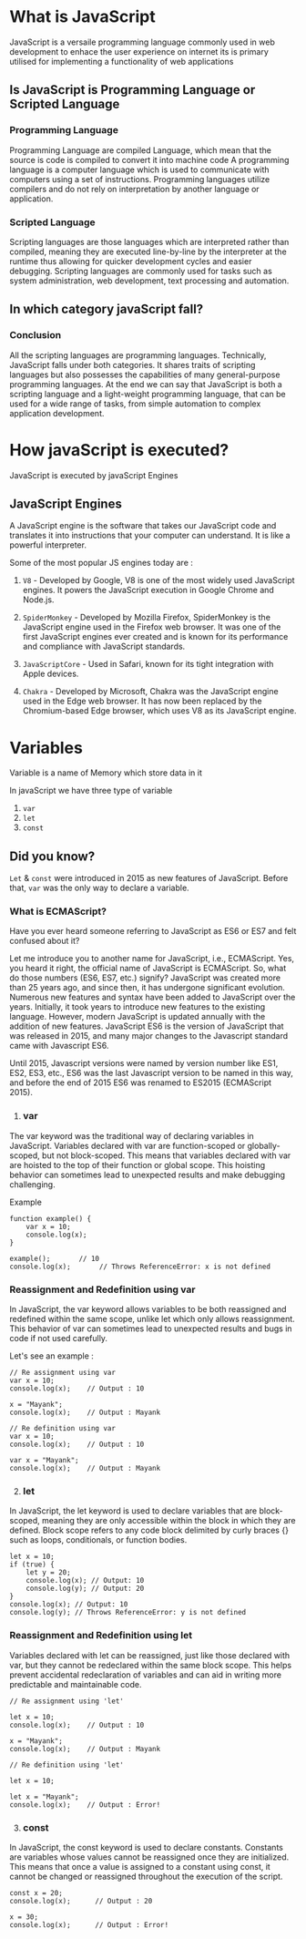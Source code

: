 # What is JavaScript

JavaScript is a versaile programming language commonly used in web development to enhace the user experience on internet
its is primary utilised for implementing a functionality of web applications

## Is JavaScript is Programming Language or Scripted Language

### Programming Language

Programming Language are compiled Language, which mean that the source is code is compiled to convert it into machine code 
A programming language is a computer language which is used to communicate with computers using a set of instructions. Programming languages utilize compilers and do not rely on interpretation by another language or application.

### Scripted Language

Scripting languages are those languages which are interpreted rather than compiled, meaning they are executed line-by-line by the interpreter at the runtime thus allowing for quicker development cycles and easier debugging.
Scripting languages are commonly used for tasks such as system administration, web development, text processing and automation.

## In  which category javaScript fall?

### Conclusion

All the scripting languages are programming languages. Technically, JavaScript falls under both categories. It shares traits of scripting languages but also possesses the capabilities of many general-purpose programming languages. At the end we can say that JavaScript is both a scripting language and a light-weight programming language, that can be used for a wide range of tasks, from simple automation to complex application development.

# How javaScript is executed?

JavaScript is executed by javaScript Engines

## JavaScript Engines

A JavaScript engine is the software that takes our JavaScript code and translates it into instructions that your computer can understand. It is like a powerful interpreter.

Some of the most popular JS engines today are :

1. ```V8``` - Developed by Google, V8 is one of the most widely used JavaScript engines. It powers the JavaScript execution in Google Chrome and Node.js.

2. ```SpiderMonkey``` - Developed by Mozilla Firefox, SpiderMonkey is the JavaScript engine used in the Firefox web browser. It was one of the first JavaScript engines ever created and is known for its performance and compliance with JavaScript standards.

3. ```JavaScriptCore``` - Used in Safari, known for its tight integration with Apple devices.

4.  ```Chakra``` - Developed by Microsoft, Chakra was the JavaScript engine used in the Edge web browser. It has now been replaced by the Chromium-based Edge browser, which uses V8 as its JavaScript engine.

# Variables

Variable is a name of Memory which store data in it

In javaScript we have three type of variable

1. ```var```
2. ```let```
3. ```const```

## Did you know? 
```Let``` & ```const``` were introduced in 2015 as new features of JavaScript. Before that, ```var``` was the only way to declare a variable.

### What is ECMAScript?
Have you ever heard someone referring to JavaScript as ES6 or ES7 and felt confused about it?

Let me introduce you to another name for JavaScript, i.e., ECMAScript. Yes, you heard it right, the official name of JavaScript is ECMAScript. So, what do those numbers (ES6, ES7, etc.) signify? JavaScript was created more than 25 years ago, and since then, it has undergone significant evolution. Numerous new features and syntax have been added to JavaScript over the years. Initially, it took years to introduce new features to the existing language. However, modern JavaScript is updated annually with the addition of new features. JavaScript ES6 is the version of JavaScript that was released in 2015, and many major changes to the Javascript standard came with Javascript ES6.

Until 2015, Javascript versions were named by version number like ES1, ES2, ES3, etc., ES6 was the last Javascript version to be named in this way, and before the end of 2015 ES6 was renamed to ES2015 (ECMAScript 2015).

1. ### var
The var keyword was the traditional way of declaring variables in JavaScript. Variables declared with var are function-scoped or globally-scoped, but not block-scoped. This means that variables declared with var are hoisted to the top of their function or global scope. This hoisting behavior can sometimes lead to unexpected results and make debugging challenging.

Example


```
function example() {
    var x = 10;
    console.log(x);
}

example();       // 10
console.log(x);       // Throws ReferenceError: x is not defined
```

### Reassignment and Redefinition using var

In JavaScript, the var keyword allows variables to be both reassigned and redefined within the same scope, unlike let which only allows reassignment. This behavior of var can sometimes lead to unexpected results and bugs in code if not used carefully.

Let's see an example :


```
// Re assignment using var
var x = 10;
console.log(x);    // Output : 10

x = "Mayank";
console.log(x);    // Output : Mayank
```


```
// Re definition using var
var x = 10;
console.log(x);    // Output : 10

var x = "Mayank";
console.log(x);    // Output : Mayank
```

2. ### let
In JavaScript, the let keyword is used to declare variables that are block-scoped, meaning they are only accessible within the block in which they are defined. Block scope refers to any code block delimited by curly braces {} such as loops, conditionals, or function bodies.

```
let x = 10;
if (true) {
    let y = 20;
    console.log(x); // Output: 10
    console.log(y); // Output: 20
}
console.log(x); // Output: 10
console.log(y); // Throws ReferenceError: y is not defined
```
### Reassignment and Redefinition using let
Variables declared with let can be reassigned, just like those declared with var, but they cannot be redeclared within the same block scope. This helps prevent accidental redeclaration of variables and can aid in writing more predictable and maintainable code.

```
// Re assignment using 'let'

let x = 10;
console.log(x);    // Output : 10

x = "Mayank";
console.log(x);    // Output : Mayank
```

```
// Re definition using 'let'

let x = 10;

let x = "Mayank";
console.log(x);    // Output : Error!
```

3. ### const
In JavaScript, the const keyword is used to declare constants. Constants are variables whose values cannot be reassigned once they are initialized. This means that once a value is assigned to a constant using const, it cannot be changed or reassigned throughout the execution of the script.

```
const x = 20;
console.log(x);      // Output : 20

x = 30;
console.log(x);      // Output : Error!
```
